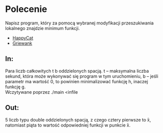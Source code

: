 # Polecenie
Napisz program, który za pomocą wybranej modyfikacji przeszukiwania lokalnego znajdzie minimum funkcji.
* [HappyCat](http://benchmarkfcns.xyz/benchmarkfcns/happycatfcn.html)
* [Griewank](https://mathworld.wolfram.com/GriewankFunction.html)

## In: 
Para liczb całkowitych t b oddzielonych spacją.
t – maksymalna liczba sekund, która może wykonywać się program w tym uruchomieniu, 
b – jeśli parametr ma wartość 0, to powinien minimalizować funkcję h, inaczej funkcję g.</br>
Wczytywane poprzez ./main <infile

## Out: 
5 liczb typu double oddzielonych spacją, z czego cztery pierwsze to  ̄x, natomiast piąta to wartość odpowiedniej funkcji w punkcie  ̄x.